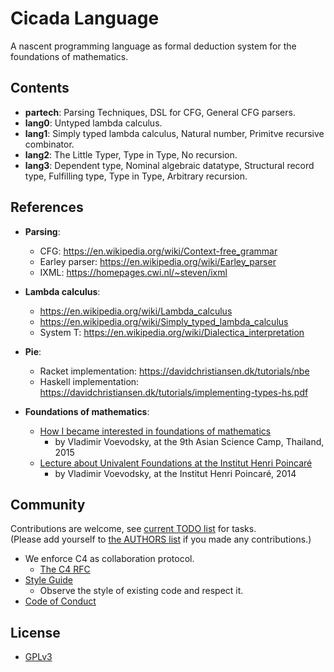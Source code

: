 # Cicada Language

A nascent programming language as formal deduction system for the foundations of mathematics.

## Contents

- **partech**: Parsing Techniques, DSL for CFG, General CFG parsers.
- **lang0**: Untyped lambda calculus.
- **lang1**: Simply typed lambda calculus, Natural number, Primitve recursive combinator.
- **lang2**: The Little Typer, Type in Type, No recursion.
- **lang3**: Dependent type, Nominal algebraic datatype, Structural record type, Fulfilling type, Type in Type, Arbitrary recursion.

## References

- **Parsing**:
  - CFG: https://en.wikipedia.org/wiki/Context-free_grammar
  - Earley parser: https://en.wikipedia.org/wiki/Earley_parser
  - IXML: https://homepages.cwi.nl/~steven/ixml

- **Lambda calculus**:
  - https://en.wikipedia.org/wiki/Lambda_calculus
  - https://en.wikipedia.org/wiki/Simply_typed_lambda_calculus
  - System T: https://en.wikipedia.org/wiki/Dialectica_interpretation

- **Pie**:
  - Racket implementation: https://davidchristiansen.dk/tutorials/nbe
  - Haskell implementation: https://davidchristiansen.dk/tutorials/implementing-types-hs.pdf

- **Foundations of mathematics**:
  - [How I became interested in foundations of mathematics](https://inner-universe.now.sh/person/vladimir-voevodsky/how-i-became-interested-in-foundations-of-mathematics.md.html)
    - by Vladimir Voevodsky, at the 9th Asian Science Camp, Thailand, 2015
  - [Lecture about Univalent Foundations at the Institut Henri Poincaré](https://inner-universe.now.sh/person/vladimir-voevodsky/lecture-about-univalent-foundations-at-the-institut-henri-poincar%C3%A9.md.html)
    - by Vladimir Voevodsky, at the Institut Henri Poincaré, 2014

## Community

Contributions are welcome, see [current TODO list](TODO.md) for tasks. <br>
(Please add yourself to [the AUTHORS list](AUTHORS) if you made any contributions.)

- We enforce C4 as collaboration protocol.
  - [The C4 RFC](https://rfc.zeromq.org/spec:42/C4)
- [Style Guide](STYLE-GUIDE.md)
  - Observe the style of existing code and respect it.
- [Code of Conduct](CODE-OF-CONDUCT.md)

## License

- [GPLv3](LICENSE)
